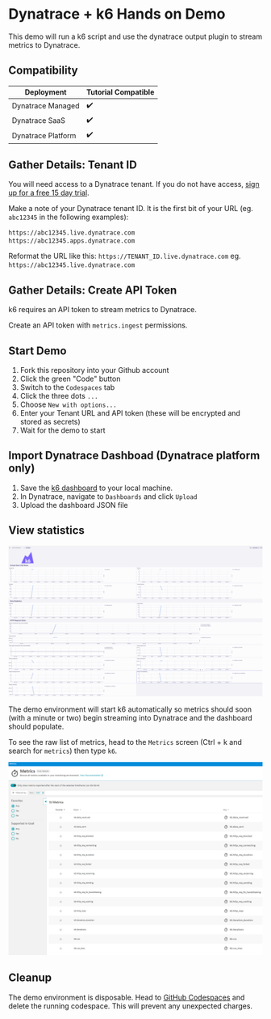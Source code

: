 
# Dynatrace + k6 Hands on Demo

This demo will run a k6 script and use the dynatrace output plugin to stream metrics to Dynatrace.

## Compatibility

| Deployment         | Tutorial Compatible |
|--------------------|---------------------|
| Dynatrace Managed  | ✔️                 |
| Dynatrace SaaS     | ✔️                 |
| Dynatrace Platform | ✔️                 |

## Gather Details: Tenant ID

You will need access to a Dynatrace tenant. If you do not have access, [sign up for a free 15 day trial](https://dt-url.net/trial).

Make a note of your Dynatrace tenant ID. It is the first bit of your URL (eg. `abc12345` in the following examples):

```
https://abc12345.live.dynatrace.com
https://abc12345.apps.dynatrace.com
```

Reformat the URL like this: `https://TENANT_ID.live.dynatrace.com` eg. `https://abc12345.live.dynatrace.com`

## Gather Details: Create API Token

k6 requires an API token to stream metrics to Dynatrace.

Create an API token with `metrics.ingest` permissions.

## Start Demo

1. Fork this repository into your Github account
1. Click the green "Code" button
1. Switch to the `Codespaces` tab
1. Click the three dots `...`
1. Choose `New with options...`
1. Enter your Tenant URL and API token (these will be encrypted and stored as secrets)
1. Wait for the demo to start

## Import Dynatrace Dashboad (Dynatrace platform only)

1. Save the [k6 dashboard](dashboards/Grafana%20k6%20Dashboard.json) to your local machine.
1. In Dynatrace, navigate to `Dashboards` and click `Upload`
1. Upload the dashboard JSON file

## View statistics

![dynatrace k6 dashboard](images/k6-dashboard.png)

The demo environment will start k6 automatically so metrics should soon (with a minute or two) begin streaming into Dynatrace and the dashboard should populate.

To see the raw list of metrics, head to the `Metrics` screen (Ctrl + k and search for `metrics`) then type `k6`.

![dynatrace k6 metrics screen](images/k6-metrics.png)

## Cleanup

The demo environment is disposable. Head to [GitHub Codespaces](https://github.com/codespaces) and delete the running codespace. This will prevent any unexpected charges.
